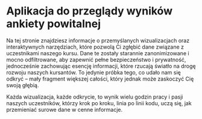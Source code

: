 
# Aplikacja do przeglądy wyników ankiety powitalnej

Na tej stronie znajdziesz informacje o przemyślanych wizualizacjach oraz interaktywnych narzędziach, które pozwolą Ci zgłębić dane związane z uczestnikami naszego kursu. Dane te zostały starannie zanonimizowane i mocno odfiltrowane, aby zapewnić pełne bezpieczeństwo i prywatność, jednocześnie zachowując esencję informacji, które rzucają światło na drogę rozwoju naszych kursantów. To jedynie próbka tego, co udało nam się odkryć – mały fragment większej całości, który jednak może zaskoczyć Cię swoją głębią.

Każda wizualizacja, każde odkrycie, to wynik wielu godzin pracy i pasji naszych uczestników, którzy krok po kroku, linia po linii kodu, uczą się, jak przemieniać surowe dane w cenne informacje.
